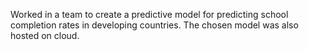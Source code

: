 Worked in a team to create a predictive model for predicting school completion rates in developing countries. The chosen model was also hosted on cloud.
